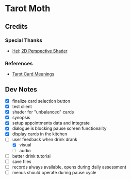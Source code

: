 # Tarot Moth


## Credits


### Special Thanks

- [Hei](https://godotshaders.com/author/hei/): [2D Perspective Shader](https://godotshaders.com/shader/2d-perspective/)

### References

- [Tarot Card Meanings](https://labyrinthos.co/blogs/tarot-card-meanings-list?srsltid=AfmBOoobQSKQ3yOKjKcpymnq0k7w8HUjkQtl3BDTnnThmWniPuVFjsr-)


## Dev Notes

- [x] finalize card selection button
- [x] test client
- [x] shader for "unbalanced" cards
- [x] synopsis
- [x] setup appointments data and integrate
- [x] dialogue is blocking pause screen functionality
- [x] display cards in the kitchen
- [ ] user feedback when drink drank
	- [x] visual
	- [ ] audio
- [ ] better drink tutorial
- [ ] save files
- [ ] records always available, opens during daily assessment
- [ ] menus should operate during pause cycle
